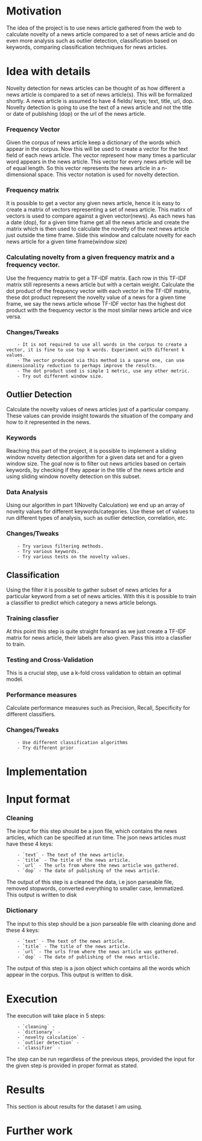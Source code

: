# Motivation

The idea of the project is to use news article gathered from the web to calculate novelty of a news article compared to a set of news article and do even more analysis such as outlier detection, classification based on keywords, comparing classification techniques for news articles.

# Idea with details
Novelty detection for news articles can be thought of as how different a news article is compared to a set of news article(s). This will be formalized shortly. A news article is assumed to have 4 fields/ keys; text, title, url, dop. Novelty detection is going to use the text of a news article and not the title or date of publishing (dop) or the url of the news article.

### Frequency Vector
Given the corpus of news article keep a dictionary of the words which appear in the corpus. Now this will be used to create a vector for the text field of each news article. The vector represent how many times a particular word appears in the news article. This vector for every news article will be of equal length. So this vector represents the news article in a n-dimensional space. This vector notation is used for novelty detection.

### Frequency matrix
It is possible to get a vector any given news article, hence it is easy to create a matrix of vectors representing a set of news article. This matirx of vectors is used to compare against a given vector(news). As each news has a date (dop), for a given time frame get all the news article and create the matrix which is then used to calculate the novelty of the next news article just outside the time frame. Slide this window and calculate novelty for each news article for a given time frame(window size)

### Calculating novelty from a given frequency matrix and a frequency vector.
Use the frequency matrix to get a TF-IDF matrix. Each row in this TF-IDF matrix still represents a news article but with a certain weight. Calculate the dot product of the frequency vector with each vector in the TF-IDF matrix, these dot product represent the novelty value of a news for a given time frame, we say the news article whose TF-IDF vector has the highest dot product with the frequency vector is the most similar news article and vice versa.

### Changes/Tweaks
        - It is not required to use all words in the corpus to create a vector, it is fine to use top k words. Experiment with different k values.
        - The vector produced via this method is a sparse one, can use dimensionality reduction to perhaps improve the results.
        - The dot product used is simple 1 metric, use any other metric.
        - Try out different window size.

## Outlier Detection
Calculate the novelty values of news articles just of a particular company. These values can provide insight towards the situation of the company and how to it represented in the news.

### Keywords
Reaching this part of the project, it is possible to implement a sliding window novelty detection algorithm for a given data set and for a given window size. The goal now is to filter out news articles based on certain keywords, by checking if they appear in the title of the news article and using sliding window novelty detection on this subset. 

### Data Analysis
Using our algorithm in part 1(Novelty Calculation) we end up an array of novelty values for different keywords/categories. Use these set of values to run different types of analysis, such as outlier detection, correlation, etc. 

### Changes/Tweaks
        - Try various filtering methods.
        - Try various keywords.
        - Try various tests on the novelty values.

## Classification
Using the filter it is possible to gather subset of news articles for a particular keyword from a set of news articles. With this it is possible to train a classifier to predict which category a news article belongs.

### Training classfier
At this point this step is quite straight forward as we just create a TF-IDF matrix for news article, their labels are also given. Pass this into a classfier to train. 

### Testing and Cross-Validation
This is a crucial step, use a k-fold cross validation to obtain an optimal model. 

### Performance measures
Calculate performance  measures such as Precision, Recall, Specificity for different classifiers.

### Changes/Tweaks
        - Use different classification algorithms
        - Try different prior
        
# Implementation


# Input format
### Cleaning
The input for this step should be a json file, which contains the news articles, which can be specified at run time. The json news articles must have these 4 keys:

        - `text` - The text of the news article.
        - `title` - The title of the news article.
        - `url` - The urls from where the news article was gathered.
        - `dop` - The date of publishing of the news article.
       
The output of this step is a cleaned the data, i.e  json parseable file, removed stopwords, converted everything to smaller case, lemmatized. This output is written to disk

### Dictionary
The input to this step should be a json parseable file with cleaning done and these 4 keys:

        - `text` - The text of the news article.
        - `title` - The title of the news article.
        - `url` - The urls from where the news article was gathered.
        - `dop` - The date of publishing of the news article.
        
The output of this step is a json object which contains all the words which appear in the corpus. This output is written to disk. 

# Execution
The execution will take place in 5 steps:

        - `cleaning` - 
        - `dictionary` -
        - `novelty calculation` -
        - `outlier detection` -
        - `classifier` -

The step can be run regardless of the previous steps, provided the input for the given step is provided in proper format as stated.

# Results
This section is about results for the dataset I am using.

# Further work
